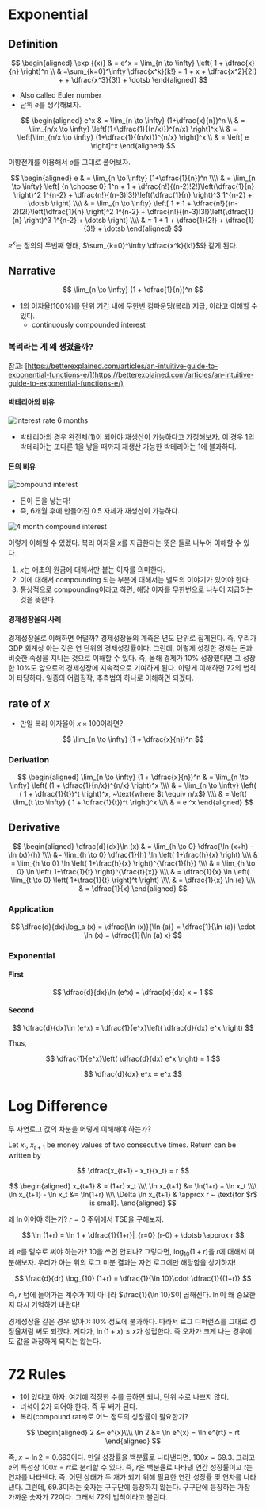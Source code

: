 
# Exponential 

## Definition 

$$
\begin{aligned}
\exp {(x)} & = e^x = \lim_{n \to \infty} \left( 1 + \dfrac{x}{n} \right)^n \\ 
& =\sum_{k=0}^\infty \dfrac{x^k}{k!} = 1 + x + \dfrac{x^2}{2!} + + \dfrac{x^3}{3!} + \dotsb
\end{aligned}
$$

* Also called Euler number 
* 단위 $e$를 생각해보자. 

$$
\begin{aligned}
e^x & = \lim_{n \to \infty} (1+\dfrac{x}{n})^n \\
& =  \lim_{n/x \to \infty} \left[(1+\dfrac{1}{(n/x)})^{n/x} \right]^x \\
& =  \left[\lim_{n/x \to \infty} (1+\dfrac{1}{(n/x)})^{n/x} \right]^x \\
& =  \left[ e \right]^x 
\end{aligned}
$$

이항전개를 이용해서 $e$를 그대로 풀어보자. 

$$
\begin{aligned}
e & = \lim_{n \to \infty} (1+\dfrac{1}{n})^n \\\\
& = \lim_{n \to \infty} \left[ {n \choose 0} 1^n  + 1 + \dfrac{n!}{(n-2)!2!}\left(\dfrac{1}{n} \right)^2 1^{n-2} + 
 \dfrac{n!}{(n-3)!3!}\left(\dfrac{1}{n} \right)^3 1^{n-2} + \dotsb \right] \\\\
& = \lim_{n \to \infty} \left[ 1 + 1 + \dfrac{n!}{(n-2)!2!}\left(\dfrac{1}{n} \right)^2 1^{n-2} + 
 \dfrac{n!}{(n-3)!3!}\left(\dfrac{1}{n} \right)^3 1^{n-2} + \dotsb \right] \\\\
& = 1 + 1 + \dfrac{1}{2!} + 
 \dfrac{1}{3!} +  
\dotsb 
\end{aligned}
$$

$e^x$는 정의의 두번째 형태, $\sum_{k=0}^\infty \dfrac{x^k}{k!}$와 같게 된다. 

## Narrative 

$$
\lim_{n \to \infty} (1 + \dfrac{1}{n})^n
$$

* 1의 이자율(100%)를 단위 기간 내에 무한번 컴파운딩(복리) 지급, 이라고 이해할 수 있다. 
	+ continuously compounded interest 

### 복리라는 게 왜 생겼을까? 

참고: [https://betterexplained.com/articles/an-intuitive-guide-to-exponential-functions-e/](https://betterexplained.com/articles/an-intuitive-guide-to-exponential-functions-e/)


#### 박테리아의 비유 

![interest rate 6 months](https://betterexplained.com/wp-content/uploads/math/e/growth_interest_6_months.png)

* 박테리아의 경우 완전체(1)이 되어야 재생산이 가능하다고 가정해보자. 이 경우 1의 박테리아는 또다른 1을 낳을 때까지 재생산 가능한 박테리아는 1에 불과하다. 

#### 돈의 비유 

![compound interest](https://betterexplained.com/wp-content/uploads/math/e/growth_interest_6_months_compound.png)

* 돈이 돈을 낳는다!
* 즉, 6개월 후에 만들어진 0.5 자체가 재생산이 가능하다. 

![4  month compound interest](https://betterexplained.com/wp-content/uploads/math/e/growth_interest_4_months_compound.png)

이렇게 이해할 수 있겠다. 복리 이자율 $x$를 지급한다는 뜻은 둘로 나누어 이해할 수 있다. 

1. $x$는 애초의 원금에 대해서만 붙는 이자를 의미한다. 
2. 이에 대해서 compounding 되는 부분에 대해서는 별도의 이야기가 있어야 한다. 
3. 통상적으로 compounding이라고 하면, 해당 이자를 무한번으로 나누어 지급하는 것을 뜻한다. 

#### 경제성장율의 사례 

경제성장율로 이해하면 어떨까? 경제성장율의 계측은 년도 단위로 집계된다. 즉, 우리가 GDP 회계상 아는 것은 연 단위의 경제성장률이다. 그런데, 이렇게 성장한 경제는 돈과 비슷한 속성을 지니는 것으로 이해할 수 있다. 즉, 올해 경제가 10% 성장했다면 그 성장한 10%도 앞으로의 경제성장에 지속적으로 기여하게 된다. 
이렇게 이해하면 72의 법칙이 타당하다. 일종의 어림짐작, 추측법의 하나로 이해하면 되겠다. 


## rate of $x$

* 만일 복리 이자율이 $x \times 100$이라면? 

$$
\lim_{n \to \infty} (1 + \dfrac{x}{n})^n
$$

### Derivation 

$$
\begin{aligned}
\lim_{n \to \infty} (1 + \dfrac{x}{n})^n   & = \lim_{n \to \infty} \left( (1 + \dfrac{1}{n/x})^{n/x} \right)^x \\\\
& = \lim_{n \to \infty} \left( ( 1 + \dfrac{1}{t})^t \right)^x, ~\text{where $t \equiv n/x$} \\\\
& = \left( \lim_{t \to \infty} ( 1 + \dfrac{1}{t})^t \right)^x \\\\
& =  e ^x
\end{aligned}
$$

## Derivative 

$$
\begin{aligned}
\dfrac{d}{dx}\ln (x) & = \lim_{h \to 0} \dfrac{\ln (x+h) - \ln (x)}{h} \\\\
&=  \lim_{h \to 0} \dfrac{1}{h} \ln \left( 1+\frac{h}{x} \right) \\\\
& =  \lim_{h \to 0} \ln 
\left( 1+\frac{h}{x} \right)^{\frac{1}{h}} \\\\
& =  \lim_{h \to 0} \ln \left( 1+\frac{1}{t} \right)^{\frac{t}{x}} \\\\
& = \dfrac{1}{x} \ln \left( \lim_{t \to 0} \left( 1+\frac{1}{t} \right)^t \right) \\\\
& = \dfrac{1}{x} \ln (e) \\\\
& = \dfrac{1}{x}
\end{aligned}
$$

### Application 

$$
\dfrac{d}{dx}\log_a (x) = \dfrac{\ln (x)}{\ln (a)} = \dfrac{1}{\ln (a)} \cdot \ln (x) = \dfrac{1}{\ln (a) x}
$$

### Exponential 

#### First 

$$
\dfrac{d}{dx}\ln (e^x) = \dfrac{x}{dx} x = 1 
$$

#### Second 

$$
\dfrac{d}{dx}\ln (e^x) = \dfrac{1}{e^x}\left( \dfrac{d}{dx} e^x \right)
$$

Thus, 

$$
\dfrac{1}{e^x}\left( \dfrac{d}{dx} e^x \right) = 1
$$

$$
\dfrac{d}{dx} e^x = e^x
$$

# Log Difference 

두 자연로그 값의 차분을 어떻게 이해해야 하는가? 

Let $x_t$, $x_{t+1}$ be money values of two consecutive times. Return can be written by 

$$
\dfrac{x_{t+1} - x_t}{x_t}  = r
$$

$$
\begin{aligned}
x_{t+1} & = (1+r) x_t \\\\
\ln x_{t+1} &= \ln(1+r) + \ln x_t \\\\
\ln x_{t+1} - \ln x_t &= \ln(1+r) \\\\
\Delta \ln x_{t+1} & \approx r ~ \text{for $r$ is small}.
\end{aligned}
$$

왜 $\ln$이어야 하는가? $r=0$ 주위에서 TSE을 구해보자. 

$$
\ln (1+r) = \ln 1 + \dfrac{1}{1+r}|_{r=0} (r-0)  + \dotsb \approx r
$$

왜 $e$를 밑수로 써야 하는가? 10을 쓰면 안되나? 그렇다면, $\log_{10} (1+r)$을 $r$에 대해서 미분해보자. 우리가 아는 위의 로그 미분 결과는 자연 로그에만 해당함을 상기하자! 

$$
\frac{d}{dr} \log_{10} (1+r) = \dfrac{1}{\ln 10}\cdot \dfrac{1}{(1+r)} 
$$

즉, $r$ 텀에 들어가는 계수가 1이 아니라 $\frac{1}{\ln 10}$이 곱해진다. $\ln$이 왜 중요한지 다시 기억하기 바란다! 

경제성장율 같은 경우 많아야 10% 정도에 불과하다. 따라서 로그 디퍼런스를 그대로 성장율처럼 써도 되겠다. 게다가, $\ln (1+x) \leq x$가 성립한다. 즉 오차가 크게 나는 경우에도 값을 과장하게 되지는 않는다. 

# 72 Rules 

- 1이 있다고 하자. 여기에 적정한 수를 곱하면 되니, 단위 수로 나쁘지 않다. 
- 녀석이 2가 되어야 한다. 즉 두 배가 된다. 
- 복리(compound rate)로 어느 정도의 성장률이 필요한가? 

$$
\begin{aligned}
2 &= e^{x}\\\\
\ln 2 &= \ln e^{x} = \ln e^{rt} = rt
\end{aligned}
$$

즉, $x = \ln 2 = 0.693$이다. 만일 성장률을 백분률로 나타낸다면, $100 x = 69.3$. 그리고 $e$의 특성상  $100x = rt$로 분리할 수 있다. 즉, $r$은 백분율로 나타낸 연간 성장률이고 $t$는 연차를 나타낸다. 즉, 어떤 상태가 두 개가 되기 위해 필요한 연간 성장률 및 연차를 나타낸다. 그런데, 69.3이라는 숫자는 구구단에 등장하지 않는다. 구구단에 등장하는 가장 가까운 숫자가 72이다. 그래서 72의 법칙이라고 불린다. 
<!--stackedit_data:
eyJoaXN0b3J5IjpbMTUwNDY5MDEyLDIyMzcyNjczNiwtMzU4MT
g4Nzg0LDU0ODU4MDIzNiwtNzEyMDIwNDE4LC03NDUxNDM1ODMs
LTgyMjEzOTEyNiwxNDMzOTMzMDI2LDcxMDU5MTcxNSwzNjMxND
k0NzcsMzgwNTI2ODgwLC0xOTMxODI2NTg0LDE0MzcwMjAwMDcs
MTY0MTQwMzI3NSwtMTExNDk3MDkyOSwtMjE0MjEwNDAwMywxNz
A0NzY4NjkzLC04MzEwNTY2NTAsMTQ0NjQ5NzkzOF19
-->